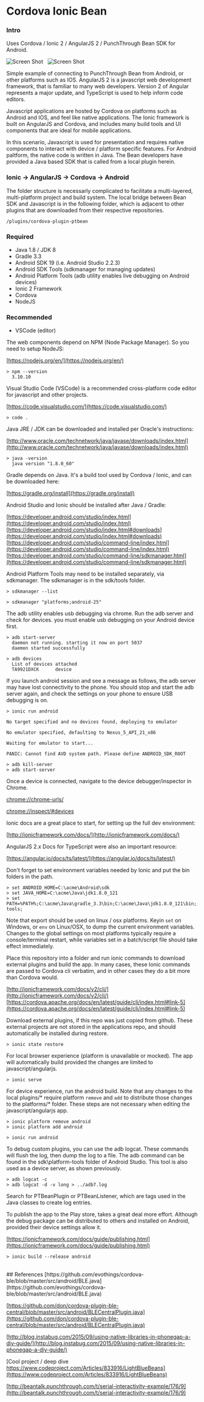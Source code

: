 Cordova Ionic Bean
===

### Intro

Uses Cordova / Ionic 2 / AngularJS 2 / PunchThrough Bean SDK for Android.

![Screen Shot][1] &nbsp; ![Screen Shot][2]

  [1]: ./docs/images/scr-color.png
  [2]: ./docs/images/scr-capt.gif


Simple example of connecting to PunchThrough Bean from Android, or other platforms such as IOS.
AngularJS 2 is a javascript web development framework, that is familiar to many web developers.
Version 2 of Angular represents a major update, and TypeScript is used to help inform code editors.

Javascript applications are hosted by Cordova on platforms such as Android and IOS, and feel like
native applications. The Ionic framework is built on AngularJS and Cordova, and includes many
build tools and UI components that are ideal for mobile applications.

In this scenario, Javascript is used for presentation and requires native components to interact
with device / platform specific features. For Android paltform, the native code is written in Java.
The Bean developers have provided a Java based SDK that is called from a local plugin herein.

### Ionic -> AngularJS -> Cordova -> Android

The folder structure is necessarly complicated to facilitate a multi-layered, multi-platform
project and build system. The local bridge between Bean SDK and Javascript is in the following folder,
which is adjacent to other plugins that are downloaded from their respective repositories.

    /plugins/cordova-plugin-ptbean

### Required
- Java 1.8 / JDK 8
- Gradle 3.3
- Android SDK 19 (i.e. Android Studio 2.2.3)
- Android SDK Tools (sdkmanager for managing updates)
- Android Platform Tools (adb utility enables live debugging on Android devices)
- Ionic 2 Framework
- Cordova
- NodeJS

### Recommended
- VSCode (editor)

The web components depend on NPM (Node Package Manager). So you need to setup NodeJS:

[https://nodejs.org/en/](https://nodejs.org/en/)

    > npm --version
      3.10.10

Visual Studio Code (VSCode) is a recommended cross-platform code editor for javascript and other projects.

[https://code.visualstudio.com/](https://code.visualstudio.com/)

    > code .

Java JRE / JDK can be downloaded and installed per Oracle's instructions:

[http://www.oracle.com/technetwork/java/javase/downloads/index.html](http://www.oracle.com/technetwork/java/javase/downloads/index.html)

    > java -version
      java version "1.8.0_60"

Gradle depends on Java. It's a build tool used by Cordova / Ionic, and can be downloaded here:

[https://gradle.org/install](https://gradle.org/install)

Android Studio and Ionic should be installed after Java / Gradle:

[https://developer.android.com/studio/index.html](https://developer.android.com/studio/index.html)<br />
[https://developer.android.com/studio/index.html#downloads](https://developer.android.com/studio/index.html#downloads)<br />
[https://developer.android.com/studio/command-line/index.html](https://developer.android.com/studio/command-line/index.html)<br />
[https://developer.android.com/studio/command-line/sdkmanager.html](https://developer.android.com/studio/command-line/sdkmanager.html)<br />

Android Platform Tools may need to be installed separately, via sdkmanager. The sdkmanager is in the sdk/tools folder.

    > sdkmanager --list

    > sdkmanager "platforms;android-25"

The adb utility enables usb debugging via chrome. Run the adb server and check for devices. you must enable usb debugging on your Android device first.

    > adb start-server
      daemon not running. starting it now on port 5037
      daemon started successfully

    > adb devices
      List of devices attached
      TA9921DXCK      device

If you launch android session and see a message as follows, the adb server may have lost connectivity to the phone.
You should stop and start the adb server again, and check the settings on your phone to ensure USB debugging is on.

    > ionic run android

    No target specified and no devices found, deploying to emulator

    No emulator specified, defaulting to Nexus_5_API_21_x86

    Waiting for emulator to start...

    PANIC: Cannot find AVD system path. Please define ANDROID_SDK_ROOT

    > adb kill-server
    > adb start-server

Once a device is connected, navigate to the device debugger/inspector in Chrome.

[chrome://chrome-urls/](chrome://chrome-urls/)

[chrome://inspect/#devices](chrome://inspect/#devices)

Ionic docs are a great place to start, for setting up the full dev environment:

[http://ionicframework.com/docs/](http://ionicframework.com/docs/)

AngularJS 2.x Docs for TypeScript were also an important resource:

[https://angular.io/docs/ts/latest/](https://angular.io/docs/ts/latest/)

Don't forget to set environment variables needed by Ionic and put the bin folders in the path.

    > set ANDROID_HOME=C:\acme\Android\sdk
    > set JAVA_HOME=C:\acme\Java\jdk1.8.0_121
    > set PATH=%PATH%;C:\acme\Java\gradle_3.3\bin;C:\acme\Java\jdk1.8.0_121\bin;;C:\acme\nodejs\6.9.4\;C:\acme\Android\sdk\tools;C:\acme\Android\sdk\platform-tools;

Note that export should be used on linux / osx platforms. Keyin ```set``` on Windows, or ```env```
on Linux/OSX, to dump the current environment variables. Changes to the global settings on most platforms
typically require a console/terminal restart, while variables set in a batch/script file should take effect immediately.

Place this repository into a folder and run ionic commands to download external plugins and build the app.
In many cases, these Ionic commands are passed to Cordova cli verbatim, and in other cases they do a bit more
than Cordova would.

[http://ionicframework.com/docs/v2/cli/](http://ionicframework.com/docs/v2/cli/)<br />
[https://cordova.apache.org/docs/en/latest/guide/cli/index.html#link-5](https://cordova.apache.org/docs/en/latest/guide/cli/index.html#link-5)

Download external plugins, if this repo was just copied from github. These external projects are
not stored in the applications repo, and should automatically be installed during restore.

    > ionic state restore

For local browser experience (platform is unavailable or mocked). The app will automatically build
provided the changes are limited to javascript/angularjs.

    > ionic serve

For device experience, run the android build. Note that any changes to the local plugins/*
require platform ```remove``` and ```add``` to distribute those changes to the platforms/* folder.
These steps are not necessary when editing the javascript/angularjs app.

    > ionic platform remove android
    > ionic platform add android

    > ionic run android

To debug custom plugins, you can use the adb logcat. These commands will flush the log, then dump the log to a file.
The adb command can be found in the sdk\platform-tools folder of Android Studio. This tool is also used as a device
server, as shown previously.

    > adb logcat -c
    > adb logcat -d -v long > ../adb7.log

Search for PTBeanPlugin or PTBeanListener, which are tags used in the Java classes to create log entries.

To publish the app to the Play store, takes a great deal more effort. Although the debug
package can be distributed to others and installed on Android, provided their device settings allow it.

[https://ionicframework.com/docs/guide/publishing.html](https://ionicframework.com/docs/guide/publishing.html)

    > ionic build --release android

<br />
## References
[https://github.com/evothings/cordova-ble/blob/master/src/android/BLE.java](https://github.com/evothings/cordova-ble/blob/master/src/android/BLE.java)

[https://github.com/don/cordova-plugin-ble-central/blob/master/src/android/BLECentralPlugin.java](https://github.com/don/cordova-plugin-ble-central/blob/master/src/android/BLECentralPlugin.java)

[http://blog.instabug.com/2015/09/using-native-libraries-in-phonegap-a-diy-guide/](http://blog.instabug.com/2015/09/using-native-libraries-in-phonegap-a-diy-guide/)

[Cool project / deep dive https://www.codeproject.com/Articles/833916/LightBlueBeans](https://www.codeproject.com/Articles/833916/LightBlueBeans)

[http://beantalk.punchthrough.com/t/serial-interactivity-example/176/9](http://beantalk.punchthrough.com/t/serial-interactivity-example/176/9)